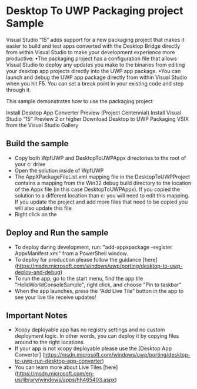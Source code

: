 ﻿# Desktop To UWP Packaging project Sample

Visual Studio “15” adds support for a new packaging project that makes it easier to build and test apps converted with the Desktop Bridge directly from within Visual Studio to make your development experience more productive:
•The packaging project has a configuration file that allows Visual Studio to deploy any updates you make to the binaries from editing your desktop app projects directly into the UWP app package.
•You can launch and debug the UWP app package directly from within Visual Studio when you hit F5. You can set a break point in your existing code and step through it.

This sample demonstrates how to use the packaging project

Install Desktop App Converter Preview (Project Centennial)
Install Visual Studio “15” Preview 2 or higher
Download Desktop to UWP Packaging VSIX from the Visual Studio Gallery



Build the sample
----------------
- Copy both WpfUWP and DesktopToUWPAppx directories to the root of your c: drive
- Open the solution inside of WpfUWP
- The AppXPackageFileList.xml mapping file in the DesktopToUWPProject contains a mapping from the Win32 debug build directory to the location of the Appx file (in this case DesktopToUWPAppx). If you copied the solution to a different location than c: you will need to edit this mapping. If you update the project and add more files that need to be copied you will also update this file
- Right click on the 
 
Deploy and Run the sample
-------------------------

 - To deploy during development, run: "add-appxpackage –register AppxManifest.xml" from a PowerShell window.
 - To deploy for production please follow the guidance [here] (https://msdn.microsoft.com/windows/uwp/porting/desktop-to-uwp-deploy-and-debug)
 - To run the app, go to the start menu, find the app tile "HelloWorldConsoleSample", right click, and choose "Pin to taskbar"
 - When the app launches, press the “Add Live Tile” button in the app to see your live tile receive  updates! 
 
Important Notes
---------------

- Xcopy deployable app has no registry settings and no custom deployment logic. In other words, you can deploy it by copying files around to the right locations. 
- If your app is not xcopy deployable please use the [Desktop App Converter] (https://msdn.microsoft.com/windows/uwp/porting/desktop-to-uwp-run-desktop-app-converter)
- You can learn more about Live Tiles [here] (https://msdn.microsoft.com/en-us/library/windows/apps/hh465403.aspx)
